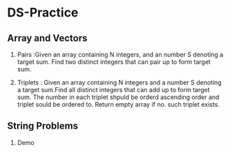 # DS-Practice

## Array and Vectors
1. Pairs :Given an array containing N integers, and an number S denoting a target sum. Find two distinct integers that can pair up to form target sum. 


2. Triplets : Given an array containing N integers and a number S denoting a target sum.Find all distinct integers that can add up to form target sum. The number in each triplet shpuld be orderd ascending order and triplet sould be ordered 
to. Return empty array if no. such triplet exists.

## String Problems

1. Demo